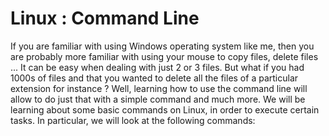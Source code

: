 # Linux : Command Line

If you are familiar with using Windows operating system like me, then you are probably more familiar with using your mouse to copy files, delete files ... It can be easy when dealing with just 2 or 3 files. But what if you had 1000s of files and that you wanted to delete all the files of a particular extension for instance ? Well, learning how to use the command line will allow to do just that with a simple command and much more. We will be learning about some basic commands on Linux, in order to execute certain tasks. In particular, we will look at the following commands:

